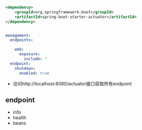 


```xml
<dependency>
    <groupId>org.springframework.boot</groupId>
    <artifactId>spring-boot-starter-actuator</artifactId>
</dependency>

```

```yml

management:
  endpoints:

    web:
      exposure:
        include: *
  endpoint:
    shutdown:
      enabled: true
```

- 访问http://localhost:8080/actuator接口获取所有endpoint

## endpoint

- info
- health
- beans